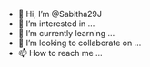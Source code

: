 - 👋 Hi, I’m @Sabitha29J
- 👀 I’m interested in ...
- 🌱 I’m currently learning ...
- 💞️ I’m looking to collaborate on ...
- 📫 How to reach me ...

<!---
Sabitha29J/Sabitha29J is a ✨ special ✨ repository because its `README.md` (this file) appears on your GitHub profile.
You can click the Preview link to take a look at your changes.
--->
